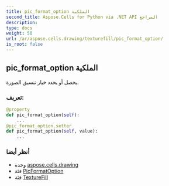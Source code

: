 ```yaml
---
title: pic_format_option الملكية
second_title: Aspose.Cells for Python via .NET API المراجع
description:
type: docs
weight: 50
url: /ar/aspose.cells.drawing/texturefill/pic_format_option/
is_root: false
---
```

##  pic_format_option الملكية

يحصل أو يحدد خيار تنسيق الصورة.
###  تعريف:
```python
@property
def pic_format_option(self):
    ...
@pic_format_option.setter
def pic_format_option(self, value):
    ...
```

###  أنظر أيضا
* وحدة [aspose.cells.drawing](../../)
* فئة [PicFormatOption](/cells/python-net/ar/aspose.cells.drawing/picformatoption)
* فئة [TextureFill](/cells/python-net/ar/aspose.cells.drawing/texturefill)
